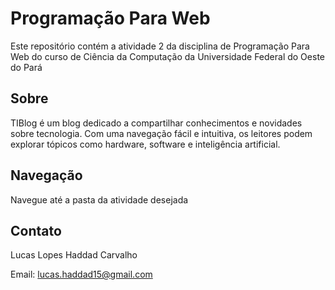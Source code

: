 # Programação Para Web

Este repositório contém a atividade 2 da disciplina de Programação Para Web do curso de Ciência da Computação da Universidade Federal do Oeste do Pará

## Sobre

TIBlog é um blog dedicado a compartilhar conhecimentos e novidades sobre tecnologia. Com uma navegação fácil e intuitiva, os leitores podem explorar tópicos como hardware, software e inteligência artificial.

## Navegação

Navegue até a pasta da atividade desejada

    

## Contato

Lucas Lopes Haddad Carvalho 

Email: lucas.haddad15@gmail.com  
